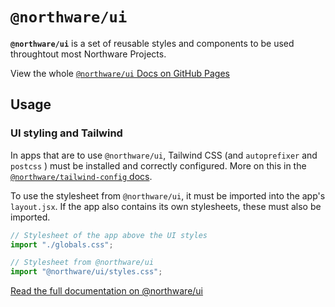 # `@northware/ui`

**`@northware/ui`** is a set of reusable styles and components to be used throughtout most Northware Projects.

View the whole [`@northware/ui` Docs on GitHub Pages](https://ncs-northware.github.io/northware/Packages/ui)

## Usage

### UI styling and Tailwind

In apps that are to use `@northware/ui`, Tailwind CSS (and `autoprefixer` and `postcss` ) ​​must be installed and correctly configured. More on this in the [`@northware/tailwind-config` docs](https://ncs-northware.github.io/northware/Packages/tailwind-config).

To use the stylesheet from `@northware/ui`, it must be imported into the app's `layout.jsx`. If the app also contains its own stylesheets, these must also be imported.

```jsx title="./src/app/layout.jsx"
// Stylesheet of the app above the UI styles
import "./globals.css";

// Stylesheet from @northware/ui
import "@northware/ui/styles.css";
```

[Read the full documentation on @northware/ui](https://ncsnorthware.mintlify.app/ui/introduction)
